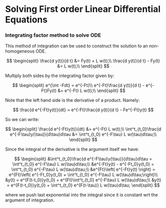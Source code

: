 # Solving First order Linear Differential Equations

### Integrating factor method to solve ODE

This method of integration can be used to construct the solution to an non-homogeneous ODE.


$$
\begin{split}
\frac{d y(t)}{d t} &= Fy(t) + L w(t);\\
\frac{d y(t)}{d t} - Fy(t) &=  L w(t);\\
\end{split}
$$


Multiply both sides by the integrating factor given by:


$$
\begin{split}
e^{\int -Fdt} = e^{-Ft}\\
e^{-Ft}\frac{d y(t)}{d t} - e^{-Ft}Fy(t) &=   e^{-Ft} L w(t);\\
\end{split}
$$



Note that the left hand side is the derivative of a product. Namely:


$$
\frac{d e^{-Ft}y(t)}{dt} = e^{-Ft}\frac{d y(t)}{d t} - Fe^{-Ft}y(t)
$$


So we can write:


$$
\begin{split}
\frac{d e^{-Ft}y(t)}{dt} &=   e^{-Ft} L w(t);\\
\int^t_{t_0}\frac{d e^{-F\tau}y(\tau)}{d\tau}d\tau &=  \int^t_{t_0} e^{-F\tau} L w(\tau)d\tau;\\
\end{split}
$$


Since the integral of the derivative is the argument itself we have:


$$
\begin{split}
&\int^t_{t_0}\frac{d e^{-F\tau}y(\tau)}{d\tau}d\tau =  \int^t_{t_0} e^{-F\tau} L w(\tau)d\tau;\\
&e^{-Ft}y(t) - e^{-Ft_0}y(t_0) = \int^t_{t_0} e^{-F\tau} L w(\tau)d\tau;\\
&e^{Ft}\left( e^{-Ft}y(t) \right) = e^{Ft}\left( e^{-Ft_0}y(t_0) + \int^t_{t_0} e^{-F\tau} L w(\tau)d\tau;\right)\\
&y(t) = e^{F(t-t_0)}y(t_0) + e^{Ft}\int^t_{t_0} e^{-F\tau} L w(\tau)d\tau;\\
&y(t) = e^{F(t-t_0)}y(t_0) + \int^t_{t_0} e^{F(t-\tau)} L w(\tau)d\tau;
\end{split}
$$


where we push last exponential into the integral since it is constant wrt the argument of integration.
